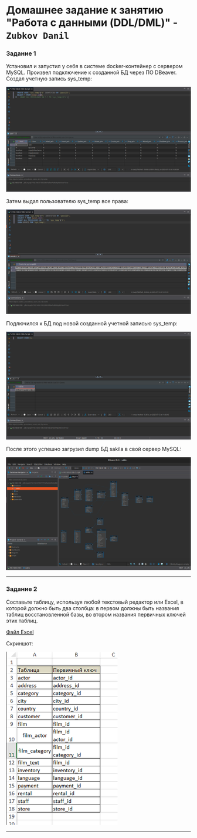 # Домашнее задание к занятию "Работа с данными (DDL/DML)" - `Zubkov Danil`

### Задание 1

Установил и запустил у себя в системе docker-контейнер с сервером MySQL. Произвел подключение к созданной БД через ПО DBeaver.
Создал учетную запись sys_temp:

![Sys_temp_1](https://github.com/DoctorZub/netology_homeworks/blob/main/img/mysql_users.png)

Затем выдал пользователю sys_temp все права:

![Sys_temp_2](https://github.com/DoctorZub/netology_homeworks/blob/main/img/mysql_grants.png)

Подлючился к БД под новой созданной учетной записью sys_temp:

![Sys_temp_3](https://github.com/DoctorZub/netology_homeworks/blob/main/img/mysql_sys_temp.png)

После этого успешно загрузил dump БД sakila в свой сервер MySQL: 

![Sakila](https://github.com/DoctorZub/netology_homeworks/blob/main/img/mysql_sakila.png)

---

### Задание 2
Составьте таблицу, используя любой текстовый редактор или Excel, в которой должно быть два столбца: в первом должны быть названия таблиц восстановленной базы, во втором названия первичных ключей этих таблиц.

[Файл Excel](https://github.com/DoctorZub/netology_homeworks/blob/main/mysql_hw1/sakila.xlsx)

Скриншот:

![Sakila_table](https://github.com/DoctorZub/netology_homeworks/blob/main/img/sakila_table.png)

---
